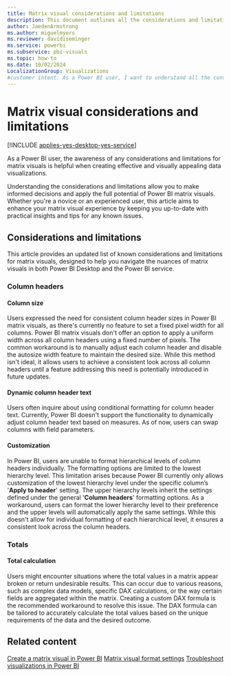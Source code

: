 ```yaml
---
title: Matrix visual considerations and limitations
description: This document outlines all the considerations and limitations for matrix visuals in Power BI Desktop and Power BI service.
author: JaedenArmstrong
ms.author: miguelmyers
ms.reviewer: davidiseminger
ms.service: powerbi
ms.subservice: pbi-visuals
ms.topic: how-to
ms.date: 10/02/2024
LocalizationGroup: Visualizations
#customer intent: As a Power BI user, I want to understand all the considerations and limitions for matrix visuals so that I can effectively and more easily build matrix visuals in Power BI Desktop and Power BI service.
---
```

# Matrix visual considerations and limitations

[!INCLUDE [applies-yes-desktop-yes-service](../includes/applies-yes-desktop-yes-service.md)]

As a Power BI user, the awareness of any considerations and limitations for matrix visuals is helpful when creating effective and visually appealing data visualizations.

Understanding the considerations and limitations allow you to make informed decisions and apply the full potential of Power BI matrix visuals. Whether you're a novice or an experienced user, this article aims to enhance your matrix visual experience by keeping you up-to-date with practical insights and tips for any known issues.

## Considerations and limitations

This article provides an updated list of known considerations and limitations for matrix visuals, designed to help you navigate the nuances of matrix visuals in both Power BI Desktop and the Power BI service.

### Column headers

#### Column size

Users expressed the need for consistent column header sizes in Power BI matrix visuals, as there's currently no feature to set a fixed pixel width for all columns. Power BI matrix visuals don't offer an option to apply a uniform width across all column headers using a fixed number of pixels. The common workaround is to manually adjust each column header and disable the autosize width feature to maintain the desired size. While this method isn't ideal, it allows users to achieve a consistent look across all column headers until a feature addressing this need is potentially introduced in future updates.

#### Dynamic column header text

Users often inquire about using conditional formatting for column header text. Currently, Power BI doesn't support the functionality to dynamically adjust column header text based on measures. As of now, users can swap columns with field parameters.

#### Customization

In Power BI, users are unable to format hierarchical levels of column headers individually. The formatting options are limited to the lowest hierarchy level. This limitation arises because Power BI currently only allows customization of the lowest hierarchy level under the specific column’s '**Apply to header**' setting. The upper hierarchy levels inherit the settings defined under the general '**Column headers**' formatting options. As a workaround, users can format the lower hierarchy level to their preference and the upper levels will automatically apply the same settings. While this doesn't allow for individual formatting of each hierarchical level, it ensures a consistent look across the column headers.

### Totals

#### Total calculation

Users might encounter situations where the total values in a matrix appear broken or return undesirable results. This can occur due to various reasons, such as complex data models, specific DAX calculations, or the way certain fields are aggregated within the matrix. Creating a custom DAX formula is the recommended workaround to resolve this issue. The DAX formula can be tailored to accurately calculate the total values based on the unique requirements of the data and the desired outcome.

## Related content

[Create a matrix visual in Power BI](power-bi-visualization-matrix-visual.md)
[Matrix visual format settings](power-bi-visualization-matrix-visual-format-settings.md)
[Troubleshoot visualizations in Power BI](power-bi-visualization-troubleshoot.md)
